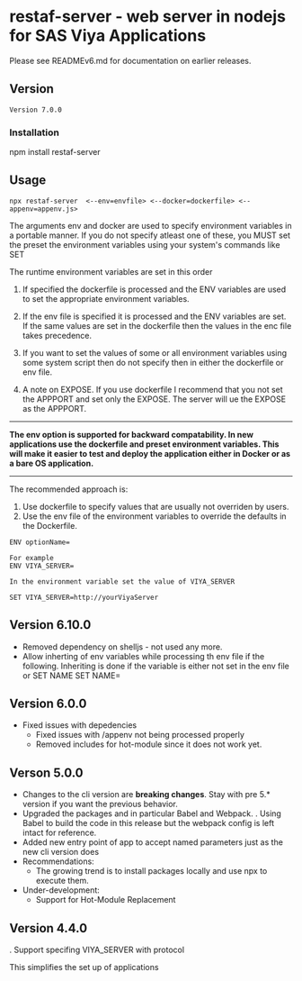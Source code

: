 # restaf-server - web server in nodejs for SAS Viya Applications


Please see READMEv6.md for documentation on earlier releases.

## Version 

```text
Version 7.0.0
```

### Installation

npm install restaf-server

## Usage

```script
npx restaf-server  <--env=envfile> <--docker=dockerfile> <--appenv=appenv.js>
```

The arguments env and docker are used to specify environment variables in a portable manner.
If you do not specify atleast one of these, you MUST set the preset the environment variables using your system's commands like SET

The runtime environment variables are set in this order

1. If specified the dockerfile is processed and the ENV variables are used to set the appropriate environment variables.

2. If the env file is specified it is processed and the ENV variables are set. If the same values are set in the dockerfile then the values in the enc file takes precedence. 

3. If you want to set the values of some or all environment variables using some system script then do not specify then in either the dockerfile or env file.

4. A note on EXPOSE. If you use dockerfile I recommend that you not set the APPPORT and set only the EXPOSE. The server will ue the EXPOSE as the APPPORT.

---

  **The env option is supported for backward compatability. In new applications use the dockerfile and preset environment variables. This will make it easier to test and deploy the application either in Docker or as a bare OS application.**

---

The recommended approach is:

1. Use dockerfile  to specify values that are usually not overriden by users.
2. Use the env file of the environment variables to override the defaults in the Dockerfile. 

```docker
ENV optionName=

For example
ENV VIYA_SERVER=

In the environment variable set the value of VIYA_SERVER

SET VIYA_SERVER=http://yourViyaServer

```

## Version 6.10.0

- Removed dependency on shelljs - not used any more.
- Allow inherting of env variables while processing th env file if the following. Inheriting is done if the variable is either not set in the env file or
         SET NAME
         SET NAME=

## Version 6.0.0

- Fixed issues with depedencies
  - Fixed issues with /appenv not being processed properly
  - Removed includes for hot-module since it does not work yet.

## Verson 5.0.0

- Changes to the cli version are **breaking changes**. Stay with pre 5.* version if you want the previous behavior.
- Upgraded the packages and in particular Babel and Webpack.
    . Using Babel to build the code in this release but the webpack config is left intact for reference.
- Added new entry point of app to accept named parameters just as the new cli version does
- Recommendations:
  - The growing trend is to install packages locally and use npx to execute them.
- Under-development:
  - Support for Hot-Module Replacement

## Version 4.4.0

  . Support specifing VIYA_SERVER with protocol

  This simplifies the set up of applications
  